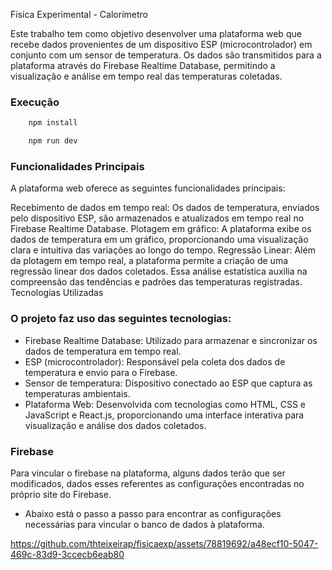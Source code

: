 Física Experimental - Calorímetro

Este trabalho tem como objetivo desenvolver uma plataforma web que recebe dados provenientes de um dispositivo ESP (microcontrolador) em conjunto com um sensor de temperatura. Os dados são transmitidos para a plataforma através do Firebase Realtime Database, permitindo a visualização e análise em tempo real das temperaturas coletadas.


### Execução 


```sh
    npm install
```

```sh
    npm run dev
```

### Funcionalidades Principais
A plataforma web oferece as seguintes funcionalidades principais:

Recebimento de dados em tempo real: Os dados de temperatura, enviados pelo dispositivo ESP, são armazenados e atualizados em tempo real no Firebase Realtime Database.
Plotagem em gráfico: A plataforma exibe os dados de temperatura em um gráfico, proporcionando uma visualização clara e intuitiva das variações ao longo do tempo.
Regressão Linear: Além da plotagem em tempo real, a plataforma permite a criação de uma regressão linear dos dados coletados. Essa análise estatística auxilia na compreensão das tendências e padrões das temperaturas registradas.
Tecnologias Utilizadas

### O projeto faz uso das seguintes tecnologias:

- Firebase Realtime Database: Utilizado para armazenar e sincronizar os dados de temperatura em tempo real.
- ESP (microcontrolador): Responsável pela coleta dos dados de temperatura e envio para o Firebase.
- Sensor de temperatura: Dispositivo conectado ao ESP que captura as temperaturas ambientais.
- Plataforma Web: Desenvolvida com tecnologias como HTML, CSS e JavaScript e React.js, proporcionando uma interface interativa para visualização e análise dos dados coletados.

### Firebase

Para vincular o firebase na plataforma, alguns dados terão que ser modificados, dados esses referentes as configurações encontradas no próprio site do Firebase.

- Abaixo está o passo a passo para encontrar as configurações necessárias para vincular o banco de dados à plataforma.

https://github.com/thteixeirap/fisicaexp/assets/78819692/a48ecf10-5047-469c-83d9-3ccecb6eab80




